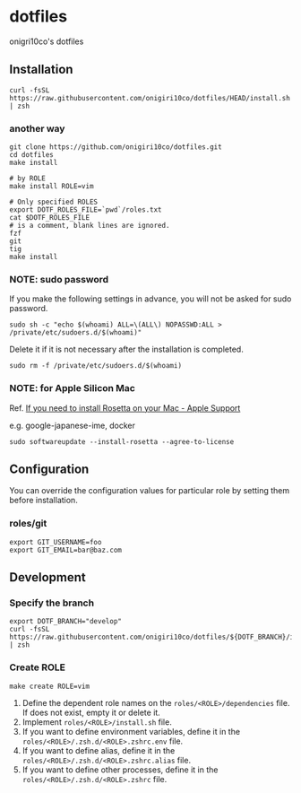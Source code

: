 # dotfiles
onigri10co's dotfiles



## Installation
```
curl -fsSL https://raw.githubusercontent.com/onigiri10co/dotfiles/HEAD/install.sh | zsh
```

### another way
```
git clone https://github.com/onigiri10co/dotfiles.git
cd dotfiles
make install

# by ROLE
make install ROLE=vim

# Only specified ROLES
export DOTF_ROLES_FILE=`pwd`/roles.txt
cat $DOTF_ROLES_FILE
# is a comment, blank lines are ignored.
fzf
git
tig
make install
```


### NOTE: sudo password
If you make the following settings in advance, you will not be asked for sudo password.

```
sudo sh -c "echo $(whoami) ALL=\(ALL\) NOPASSWD:ALL > /private/etc/sudoers.d/$(whoami)"
```

Delete it if it is not necessary after the installation is completed.

```
sudo rm -f /private/etc/sudoers.d/$(whoami)
```


### NOTE: for Apple Silicon Mac
Ref. [If you need to install Rosetta on your Mac - Apple Support](https://support.apple.com/en-us/HT211861)

e.g. google-japanese-ime, docker

```
sudo softwareupdate --install-rosetta --agree-to-license
```



## Configuration
You can override the configuration values for particular role by setting them before installation.

### roles/git
```
export GIT_USERNAME=foo
export GIT_EMAIL=bar@baz.com
```



## Development
### Specify the branch
```
export DOTF_BRANCH="develop"
curl -fsSL https://raw.githubusercontent.com/onigiri10co/dotfiles/${DOTF_BRANCH}/install.sh | zsh
```


### Create ROLE
```
make create ROLE=vim
```

1. Define the dependent role names on the `roles/<ROLE>/dependencies` file. If does not exist, empty it or delete it.
1. Implement `roles/<ROLE>/install.sh` file.
1. If you want to define environment variables, define it in the `roles/<ROLE>/.zsh.d/<ROLE>.zshrc.env` file.
1. If you want to define alias, define it in the `roles/<ROLE>/.zsh.d/<ROLE>.zshrc.alias` file.
1. If you want to define other processes, define it in the `roles/<ROLE>/.zsh.d/<ROLE>.zshrc` file.

